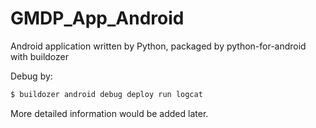 # GMDP_App_Android

Android application written by Python, packaged by python-for-android with buildozer

Debug by:

```bash
$ buildozer android debug deploy run logcat
```

More detailed information would be added later.